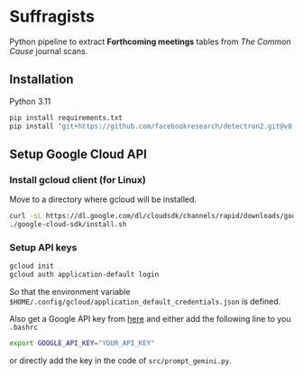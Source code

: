 # Suffragists

Python pipeline to extract **Forthcoming meetings** tables from *The Common Cause* journal scans.

## Installation
Python 3.11

```bash
pip install requirements.txt
pip install "git+https://github.com/facebookresearch/detectron2.git@v0.5#egg=detectron2" --no-build-isolation
```

## Setup Google Cloud API

### Install gcloud client (for Linux)
Move to a directory where gcloud will be installed.
```bash
curl -sL https://dl.google.com/dl/cloudsdk/channels/rapid/downloads/google-cloud-cli-linux-x86_64.tar.gz | tar -xz
./google-cloud-sdk/install.sh

```

### Setup API keys

```bash
gcloud init
gcloud auth application-default login
```
So that the environment variable `$HOME/.config/gcloud/application_default_credentials.json` is defined.

Also get a Google API key from [here](ai.google.dev) and either add the following line to you `.bashrc`

```bash
export GOOGLE_API_KEY="YOUR_API_KEY"
```

or directly add the key in the code of `src/prompt_gemini.py`.